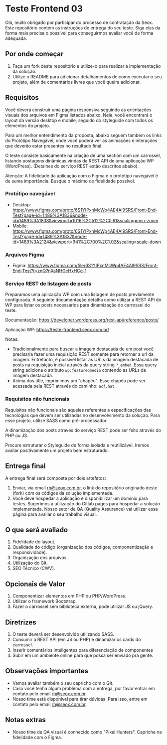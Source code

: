 # Teste Frontend 03

Olá, muito obrigado por participar do processo de contratação da Seox. Este repositório contém as instruções de entrega do seu teste. Siga elas da forma mais precisa o possível para conseguirmos avaliar você de forma adequada.

## Por onde começar

1. Faça um fork deste repositório e utilize-o para realizar a implementação da solução.
2. Utilize o README para adicionar detalhamentos de como executar o seu projeto, além de comentários livres que você queira adicionar.

## Requisitos

Você deverá construir uma página responsiva seguindo as orientações visuais dos arquivos em Figma listados abaixo. Nele, você encontrará o layout da versão desktop e mobile, seguido do styleguide com todos os elementos do projeto. 

Para um melhor entendimento da proposta, abaixo seguem também os links do Protótipo Navegável, onde você poderá ver as animações e interações que deverão estar presentes no resultado final.

O teste consiste basicamente na criação de uma section com um carrossel, listando postagens dinâmicas vindas da REST API de uma aplicação WP (WordPress). (Detalhes do serviço REST estão descritos abaixo).

Atenção: A fidelidade da aplicação com o Figma e o protótipo navegável é de suma importância. Busque o máximo de fidelidade possível.

### Protótipo navegável

- Desktop: https://www.figma.com/proto/6S1YIPxnMcWp4AE4Al9SRS/Front-End-Test?page-id=1489%3A1836&node-id=1489%3A1838&viewport=1016%2C512%2C0.61&scaling=min-zoom 
- Mobile: https://www.figma.com/proto/6S1YIPxnMcWp4AE4Al9SRS/Front-End-Test?page-id=1489%3A1837&node-id=1489%3A2124&viewport=941%2C700%2C1.02&scaling=scale-down

### Arquivos Figma

- Figma: https://www.figma.com/file/6S1YIPxnMcWp4AE4Al9SRS/Front-End-Test?t=znQ7nXaNHGcHxHCe-1

### Serviço REST de listagem de posts

Preparamos uma aplicação WP com uma listagem de posts previamente configurada. A seguinte documentação detalha como utilizar a REST API do WP para listar os posts necessários para dinamização do carrossel do teste.

Documentação: https://developer.wordpress.org/rest-api/reference/posts/

Aplicação WP: https://teste-frontend.seox.com.br/

Notas: 
- Tradicionalmente para buscar a imagem destacada de um post você precisaria fazer uma requisição REST somente para retornar a url da imagem. Entretanto, é possível listar as URLs da imagem destacada de posts na requisição inicial através da query string `?_embed`. Essa query string adiciona o atributo `wp:featuredmedia` contendo as URLs da imagem destacada.
- Acima dos title, imprimimos um "chapéu". Esse chapéu pode ser acessada pela REST através do caminho: `acf.hat`.

### Requisitos não funcionais

Requisitos não funcionais são aqueles referentes a especificações das tecnologias que devem ser utilizadas no desenvolvimento da solução. Para esse projeto, utilize SASS como pré-processador.

A dinamização dos posts através do serviço REST pode ser feito através do PHP ou JS.

Procure estruturar o Styleguide de forma isolada e reutilizável. Iremos avaliar positivamente um projeto bem estruturado.

## Entrega final

A entrega final será composta por dois artefatos:

1. Enviar, via email rh@seox.com.br, o link do repositório originado deste (fork) com os códigos da solução implementada.
2. Você deve hospedar a aplicação e disponibilizar um domínio para testes. Sugerimos a utilização do Gitlab pages para hospedar a solução implementada. Nosso setor de QA (Quality Assurance) vai utilizar essa página para avaliar o seu trabalho visual.

## O que será avaliado

1. Fidelidade do layout.
2. Qualidade do código (organização dos códigos, componentização e responsividade).
3. Organização dos arquivos.
4. Utilização do Git.
5. SEO Técnico (CWV).

## Opcionais de Valor

1. Componentizar elementos em PHP ou PHP/WordPress.
2. Utilizar o framework Bootstrap.
3. Fazer o carrossel sem biblioteca externa, pode utilizar JS ou jQuery.

## Diretrizes

1. O teste deverá ser desenvolvido utilizando SASS.
2. Consumir a REST API (em JS ou PHP) e dinamizar os cards do carrossel.
3. Inserir comentários inteligentes para diferenciação de componentes
4. Subir em um ambiente online para que possa ser enviado pra gente.

## Observações importantes

- Vamos avaliar também o seu capricho com o Git.
- Caso você tenha algum problema com a entrega, por favor entrar em contato pelo email rh@seox.com.br.
- Nosso time está disponível para tirar dúvidas. Para isso, entre em contato pelo email rh@seox.com.br.

## Notas extras

- Nosso time de QA visual é conhecido como "Pixel Hunters". Capriche na fidelidade com o Figma.


